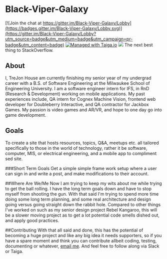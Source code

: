 # Black-Viper-Galaxy

[![Join the chat at https://gitter.im/Black-Viper-Galaxy/Lobby](https://badges.gitter.im/Black-Viper-Galaxy/Lobby.svg)](https://gitter.im/Black-Viper-Galaxy/Lobby?utm_source=badge&utm_medium=badge&utm_campaign=pr-badge&utm_content=badge)
[![Managed with Taiga.io](https://img.shields.io/badge/managed%20with-TAIGA.io-709f14.svg)](https://tree.taiga.io/project/trejonh-black-viper-galaxy/ "Managed with Taiga.io")
<img src="https://slack.blackvipergalaxy.com/badge.svg">
The next best thing to StackOverflow.

## About
I, TreJon House am currently finishing my senior year of my undergrad career with a 
B.S. of Software Engineering at the Milwaukee School of Engineering University. I am 
a software engineer intern for IFS, in RnD (Research & Development) working on mobile 
applications. My past experiences include, QA intern for Cognex Machine Vision,
frontend web developer for Doubleberry Interactive, and QA contractor for Jackbox Games.
My passion is video games and AR/VR, and hope to one day go into game development.

## Goals
To create a site that hosts resources, topics, Q&A, meetups etc. all tailored specifically
to those in the world of technology, rather it be software, computer, MIS, or electrical
engineering, and a mobile app to compliment sed site.
 
###Short Term Goals
Get a simple simple frame work setup where a user can sign in and write a post, and make modifications
to their account.

##Where Are We/Me Now
I am trying to keep my wits about me while trying to get the ball rolling. I have the long term goals down
and have to stop myself from shooting the gun. With that said I'm trying to spend more time doing some long term planning,
and some real architecture and design going versus going straight down the rabbit hole. Compared to other things I've worked 
on such as my senior design project Rebel Kangaroo, this will be a slower moving project as to get a lot potential code smells
dished out, and apply good practices.

##Contributing
With that all said and done, this has the potential of becoming a huge project and like any big idea it needs supporters, so if you
have a spare moment and think you can contribute allbeit coding, testing, documenting or whatever, [email me](trejon_house@yahoo.com). And feel free to follow 
along via Slack or Taiga.